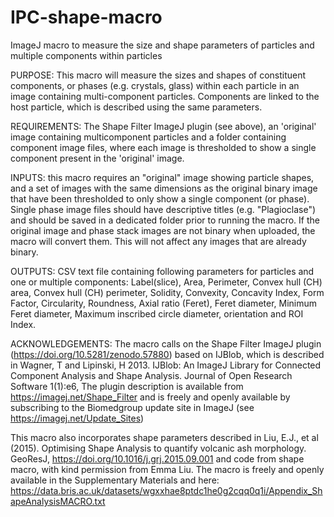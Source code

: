 # IPC-shape-macro
ImageJ macro to measure the size and shape parameters of particles and multiple components within particles

PURPOSE: This macro will measure the sizes and shapes of constituent components, or phases (e.g. crystals, glass) within each particle in an image containing multi-component particles. Components are linked to the host particle, which is described using the same parameters.

REQUIREMENTS: The Shape Filter ImageJ plugin (see above), an 'original' image containing multicomponent particles and a folder containing component image files, where each image is thresholded to show a single component present in the 'original' image.

INPUTS: this macro requires an "original" image showing particle shapes, and a set of images with the same dimensions as the original binary image that have been thresholded to only show a single component (or phase).
Single phase image files should have descriptive titles (e.g. "Plagioclase") and should be saved in a dedicated folder prior to running the macro.
If the original image and phase stack images are not binary when uploaded, the macro will convert them. This will not affect any images that are already binary. 

OUTPUTS: CSV text file containing following parameters for particles and one or multiple components:
Label(slice), Area, Perimeter, Convex hull (CH) area, Convex hull (CH) perimeter, Solidity, Convexity, Concavity Index, Form Factor, Circularity, Roundness, Axial ratio (Feret), Feret diameter, Minimum Feret diameter, Maximum inscribed circle diameter, orientation and ROI Index.

ACKNOWLEDGEMENTS: The macro calls on the Shape Filter ImageJ plugin (https://doi.org/10.5281/zenodo.57880) based on IJBlob, which is described in Wagner, T and Lipinski, H 2013. IJBlob: An ImageJ Library for Connected Component Analysis and Shape Analysis. Journal of Open Research Software 1(1):e6, 
The plugin description is available from https://imagej.net/Shape_Filter and is freely and openly available by subscribing to the Biomedgroup update site in ImageJ (see https://imagej.net/Update_Sites)

This macro also incorporates shape parameters described in Liu, E.J., et al (2015). Optimising Shape Analysis to quantify volcanic ash morphology. GeoResJ, https://doi.org/10.1016/j.grj.2015.09.001 and code from shape macro, with kind permission from Emma Liu.
The macro is freely and openly available in the Supplementary Materials and here: https://data.bris.ac.uk/datasets/wgxxhae8ptdc1he0g2cqq0q1i/Appendix_ShapeAnalysisMACRO.txt

